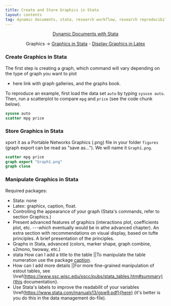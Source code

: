 ```yaml
---
title: Create and Store Graphics in Stata
layout: contents
tag: dynamic documents, stata, research workflow, research reproducibility, reproducible research, social sciences
---
```


<a name="Contents"></a>
<p style="text-align: center;">
<a href="https://crenteriam.github.io/training/dynamic-documents/dynamicdocs-stata/">Dynamic Documents with Stata</a>
</p>
<p style="text-align: center;">
Graphics &rarr; <a href="#">Graphics in Stata</a> - <a href="#">Display Graphics in Latex</a>
</p>

### Create Graphics in Stata

The first step is creating a graph, which command will vary depending on the type of graph you want to plot
- here link with graph galleries, and the graphs book.

To reproduce an example, first load the data set `auto` by typing `sysuse auto`. Then, run a scatterplot to compare `mpg` and `price` (see the code chunk below).

```stata
sysuse auto
scatter mpg price
```

### Store Graphics in Stata

xport it as a Portable Networks Graphics (.png) file in your folder `figures` (graph export can be read as "save as..."). We will name it `Graph1.png`.

```stata
scatter mpg price
graph export "Graph1.png"
graph close
```

### Manipulate Graphics in Stata

Required packages:
- Stata: none
- Latex: graphicx, caption, float.
- Controlling the appearance of your graph (Stata's commands, refer to section Graphics.)
- Present advanced features of graphics (interactions plot, coefficients plot, etc. ---which eventually would be in athe advanced chapter). An extra section with recommendations on visual display, based on tufte principles. A brief presentation of the principles.
- Graphs in Stata, advanced (colors, marker shape, graph combine, s2mono, twoway, etc.)
- stata How can I add a title to the table ||To manipulate the table numeration use the package [caption](https://tex.stackexchange.com/questions/28392/how-to-suppress-caption-numbering-in-a-table).
- How can I add more details ||For more fine-grained manipulation of estout tables, see
\href{https://www.ssc.wisc.edu/sscc/pubs/stata_tables.htm#summary}{this documentation}.
- Use Stata's labels to improve the readabilit of your variables \href{https://www.stata.com/manuals13/gsw9.pdf}{here}
(it's better is you do this in the data management do-file).
